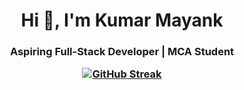 <h1 align="center">Hi 👋, I'm Kumar Mayank </h1>
<h3 align="center">Aspiring Full-Stack Developer | MCA Student 
  
[![GitHub Streak](https://streak-stats.demolab.com?user=kumarmayank02&theme=tokyonight)](https://git.io/streak-stats)






